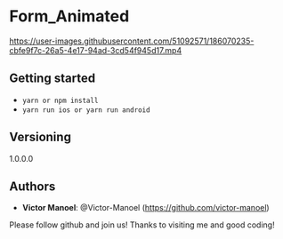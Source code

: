 # Form_Animated

https://user-images.githubusercontent.com/51092571/186070235-cbfe9f7c-26a5-4e17-94ad-3cd54f945d17.mp4

## Getting started

- `yarn or npm install` 
- `yarn run ios or yarn run android`

 
## Versioning
 
1.0.0.0
 
 
## Authors
 
* **Victor Manoel**: @Victor-Manoel (https://github.com/victor-manoel)
 
 
Please follow github and join us!
Thanks to visiting me and good coding!
